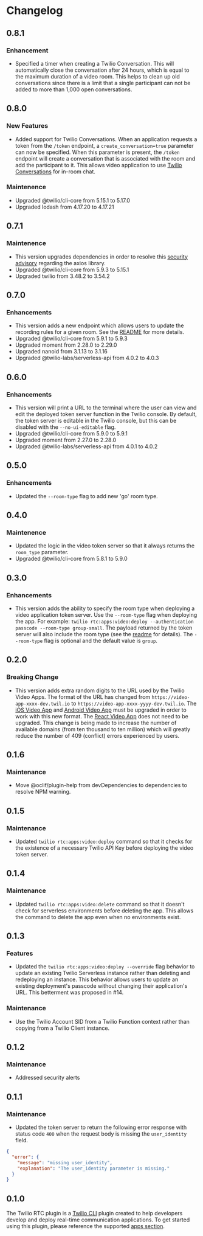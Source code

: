 # Changelog

## 0.8.1

### Enhancement

- Specified a timer when creating a Twilio Conversation. This will automatically close the conversation after 24 hours, which is equal to the maximum duration of a video room. This helps to clean up old conversations since there is a limit that a single participant can not be added to more than 1,000 open conversations.

## 0.8.0

### New Features

- Added support for Twilio Conversations. When an application requests a token from the `/token` endpoint, a `create_conversation=true` parameter can now be specified. When this parameter is present, the `/token` endpoint will create a conversation that is associated with the room and add the participant to it. This allows video application to use [Twilio Conversations](https://www.twilio.com/conversations-api) for in-room chat.

### Maintenence

- Upgraded @twilio/cli-core from 5.15.1 to 5.17.0
- Upgraded lodash from 4.17.20 to 4.17.21

## 0.7.1

### Maintenence

- This version upgrades dependencies in order to resolve this [security advisory](https://github.com/advisories/GHSA-4w2v-q235-vp99) regarding the axios library.
- Upgraded @twilio/cli-core from 5.9.3 to 5.15.1
- Upgraded twilio from 3.48.2 to 3.54.2

## 0.7.0

### Enhancements

- This version adds a new endpoint which allows users to update the recording rules for a given room. See the [README](README.md#recording-rules) for more details.
- Upgraded @twilio/cli-core from 5.9.1 to 5.9.3
- Upgraded moment from 2.28.0 to 2.29.0
- Upgraded nanoid from 3.1.13 to 3.1.16
- Upgraded @twilio-labs/serverless-api from 4.0.2 to 4.0.3

## 0.6.0

### Enhancements

- This version will print a URL to the terminal where the user can view and edit the deployed token server function in the Twilio console. By default, the token server is editable in the Twilio console, but this can be disabled with the `--no-ui-editable` flag.
- Upgraded @twilio/cli-core from 5.9.0 to 5.9.1
- Upgraded moment from 2.27.0 to 2.28.0
- Upgraded @twilio-labs/serverless-api from 4.0.1 to 4.0.2

## 0.5.0

### Enhancements

- Updated the `--room-type` flag to add new 'go' room type.

## 0.4.0

### Maintenence

- Updated the logic in the video token server so that it always returns the `room_type` parameter.
- Upgraded @twilio/cli-core from 5.8.1 to 5.9.0

## 0.3.0

### Enhancements

- This version adds the ability to specify the room type when deploying a video application token server. Use the `--room-type` flag when deploying the app. For example: `twilio rtc:apps:video:deploy --authentication passcode --room-type group-small`. The payload returned by the token server will also include the room type (see the [readme](README.md) for details). The `--room-type` flag is optional and the default value is `group`.

## 0.2.0

### Breaking Change

- This version adds extra random digits to the URL used by the Twilio Video Apps. The format of the URL has changed from `https://video-app-xxxx-dev.twil.io` to `https://video-app-xxxx-yyyy-dev.twil.io`. The [iOS Video App](https://github.com/twilio/twilio-video-app-ios) and [Android Video App](https://github.com/twilio/twilio-video-app-android) must be upgraded in order to work with this new format. The [React Video App](https://github.com/twilio/twilio-video-app-react) does not need to be upgraded. This change is being made to increase the number of available domains (from ten thousand to ten million) which will greatly reduce the number of 409 (conflict) errors experienced by users.

## 0.1.6

### Maintenance

- Move @oclif/plugin-help from devDependencies to dependencies to resolve NPM warning.

## 0.1.5

### Maintenance

- Updated `twilio rtc:apps:video:deploy` command so that it checks for the existence of a necessary Twilio API Key before deploying the video token server.

## 0.1.4

### Maintenance

- Updated `twilio rtc:apps:video:delete` command so that it doesn't check for serverless environments before deleting the app. This allows the command to delete the app even when no environments exist.

## 0.1.3

### Features

- Updated the `twilio rtc:apps:video:deploy --override` flag behavior to update an existing Twilio Serverless instance rather than deleting and redeploying an instance. This behavior allows users to update an existing deployment's passcode without changing their application's URL. This betterment was proposed in #14.

### Maintenance

- Use the Twilio Account SID from a Twilio Function context rather than copying from a Twilio Client instance.

## 0.1.2

### Maintenance

- Addressed security alerts

## 0.1.1

### Maintenance

- Updated the token server to return the following error response with status code `400` when the request body is missing the `user_identity` field.

```json
{
  "error": {
    "message": "missing user_identity",
    "explanation": "The user_identity parameter is missing."
  }
}
```

## 0.1.0

The Twilio RTC plugin is a [Twilio CLI](https://www.twilio.com/docs/twilio-cli/quickstart) plugin created to help developers develop and deploy real-time communication applications. To get started using this plugin, please reference the supported [apps section](https://github.com/twilio-labs/plugin-rtc/tree/v0.1.0#supported-apps).
